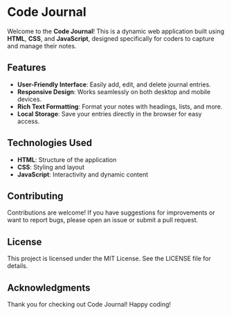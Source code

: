 # Code Journal

Welcome to the **Code Journal**! This is a dynamic web application built using **HTML**, **CSS**, and **JavaScript**, designed specifically for coders to capture and manage their notes.

## Features

- **User-Friendly Interface**: Easily add, edit, and delete journal entries.
- **Responsive Design**: Works seamlessly on both desktop and mobile devices.
- **Rich Text Formatting**: Format your notes with headings, lists, and more.
- **Local Storage**: Save your entries directly in the browser for easy access.
  
## Technologies Used
- **HTML**: Structure of the application
- **CSS**: Styling and layout
- **JavaScript**: Interactivity and dynamic content
  
## Contributing
Contributions are welcome! If you have suggestions for improvements or want to report bugs, please open an issue or submit a pull request.

## License
This project is licensed under the MIT License. See the LICENSE file for details.

## Acknowledgments
Thank you for checking out Code Journal! Happy coding!
